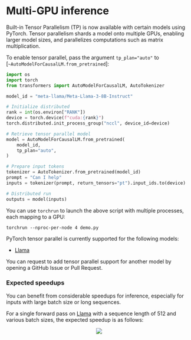 <!--Copyright 2024 The HuggingFace Team. All rights reserved.

Licensed under the Apache License, Version 2.0 (the "License"); you may not use this file except in compliance with
the License. You may obtain a copy of the License at

http://www.apache.org/licenses/LICENSE-2.0

Unless required by applicable law or agreed to in writing, software distributed under the License is distributed on
an "AS IS" BASIS, WITHOUT WARRANTIES OR CONDITIONS OF ANY KIND, either express or implied. See the License for the

⚠️ Note that this file is in Markdown but contain specific syntax for our doc-builder (similar to MDX) that may not be
rendered properly in your Markdown viewer.

-->

# Multi-GPU inference

Built-in Tensor Parallelism (TP) is now available with certain models using PyTorch. Tensor parallelism shards a model onto multiple GPUs, enabling larger model sizes, and parallelizes computations such as matrix multiplication.

To enable tensor parallel, pass the argument `tp_plan="auto"` to [`~AutoModelForCausalLM.from_pretrained`]:

```python
import os
import torch
from transformers import AutoModelForCausalLM, AutoTokenizer

model_id = "meta-llama/Meta-Llama-3-8B-Instruct"

# Initialize distributed
rank = int(os.environ["RANK"])
device = torch.device(f"cuda:{rank}")
torch.distributed.init_process_group("nccl", device_id=device)

# Retrieve tensor parallel model
model = AutoModelForCausalLM.from_pretrained(
    model_id,
    tp_plan="auto",
)

# Prepare input tokens
tokenizer = AutoTokenizer.from_pretrained(model_id)
prompt = "Can I help"
inputs = tokenizer(prompt, return_tensors="pt").input_ids.to(device)

# Distributed run
outputs = model(inputs)
```

You can use `torchrun` to launch the above script with multiple processes, each mapping to a GPU:

```
torchrun --nproc-per-node 4 demo.py
```

PyTorch tensor parallel is currently supported for the following models:
* [Llama](https://huggingface.co/docs/transformers/model_doc/llama#transformers.LlamaModel)

You can request to add tensor parallel support for another model by opening a GitHub Issue or Pull Request.

### Expected speedups

You can benefit from considerable speedups for inference, especially for inputs with large batch size or long sequences.

For a single forward pass on [Llama](https://huggingface.co/docs/transformers/model_doc/llama#transformers.LlamaModel) with a sequence length of 512 and various batch sizes, the expected speedup is as follows:

<div style="text-align: center">
<img src="huggingface.co/datasets/huggingface/documentation-images/resolve/main/transformers/Meta-Llama-3-8B-Instruct, seqlen = 512, python, w_ compile.png">
</div>
